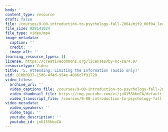 ```yaml
---
body: ''
content_type: resource
draft: false
file: /courses/9-00-introduction-to-psychology-fall-2004/mit9_00f04_lec05_360p_16_9.mp4
file_size: 929141024
file_type: video/mp4
image_metadata:
  caption: ''
  credit: ''
  image-alt: ''
learning_resource_types: []
license: https://creativecommons.org/licenses/by-nc-sa/4.0/
resourcetype: Video
title: '5. Attending: Limiting the Information (audio only)'
uid: 81bb0937-15d6-4f4d-954e-4886c7f91720
video_files:
  archive_url: ''
  video_captions_file: /courses/9-00-introduction-to-psychology-fall-2004/1c-uhXDjIZ5C57DdB_QximQj3Ln4RbJoC_transcript.webvtt
  video_thumbnail_file: https://img.youtube.com/vi/jnU15SkboCA/default.jpg
  video_transcript_file: /courses/9-00-introduction-to-psychology-fall-2004/1c-uhXDjIZ5C57DdB_QximQj3Ln4RbJoC_transcript.pdf
video_metadata:
  video_speakers: ''
  video_tags: ''
  youtube_description: ''
  youtube_id: jnU15SkboCA
---
```

